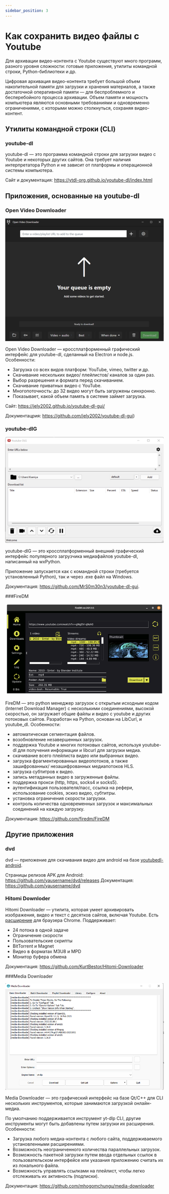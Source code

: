 ```yaml
---
sidebar_position: 3
---
```


# Как сохранить видео файлы с Youtube

Для архивации видео-контента с Youtube существуют много программ, разного уровня сложности: готовые приложения, утилиты командной строки, Python-библиотеки и др.

Цифровая архивация видео-контента требует большой объем накопительной памяти для загрузки и хранения материалов, а также достаточной оперативной памяти — для беспроблемного и бесперебойного процесса архивации. Объем памяти и мощность компьютера являются основными требованиями и одновременно ограничениями, с которыми можно столкнуться, сохраняя видео-контент.


## Утилиты командной строки (CLI)

### youtube-dl

youtube-dl — это программа командной строки для загрузки видео с Youtube и некоторых других сайтов. Она требует наличия интерпретатора Python и не зависит от платформы и операционной системы компьютера.

Сайт и документация: https://ytdl-org.github.io/youtube-dl/index.html


## Приложения, основанные на youtube-dl

### Open Video Downloader


![Data take out Youtube: Open Video Downloader](/images/image9.png)


Open Video Downloader — кроссплатформенный графический интерфейс для youtube-dl, сделанный на Electron и node.js. Особенности:

- Загрузка со всех видов платформ: YouTube, vimeo, twitter и др.
- Скачивание нескольких видео/ плейлистов/ каналов за один раз.
- Выбор разрешения и формата перед скачиванием.
- Скачивание приватных видео с YouTube.
- Многопоточность: до 32 видео могут быть загружены синхронно.
- Показывает, какой объем память в системе займет загрузка.

Сайт: https://jely2002.github.io/youtube-dl-gui/

Документацрия: https://github.com/jely2002/youtube-dl-gui)


### youtube-dlG


![Data take out Youtube: dlG](/images/image8.png)


youtube-dlG — это кроссплатформенный внешний графический интерфейс популярного загрузчика медиафайлов youtube-dl, написанный на wxPython.

Приложение запускается как с командной строки (требуется установленный Python), так и через .exe файл на Windows.

Документация: https://github.com/MrS0m30n3/youtube-dl-gui.



###FireDM


![Data take out Youtube: Fire DM](/images/image10.png)

FireDM — это python менеджер загрузок с открытым исходным кодом (Internet Download Manager) с несколькими соединениями, высокой скоростью, он загружает общие файлы и видео с youtube и других потоковых сайтов. Разработан на Python, основан на LibCurl, и youtube_dl. Особенности:

- автоматическая сегментация файлов.
- возобновление незавершенных загрузок.
- поддержка Youtube и многих потоковых сайтов, используя youtube-dl для получения информации и libcurl для загрузки медиа.
- скачивание всего плейлиста видео или выбранных видео.
- загрузка фрагментированных видеопотоков, а также зашифрованных/ незашифрованных медиапотоков HLS.
- загрузка субтитров к видео.
- запись метаданных видео в загруженные файлы.
- поддержка прокси (http, https, socks4 и socks5).
- аутентификация пользователя/пасс, ссылка на рефери, использование cookies, эскиз видео, субтитры.
- установка ограничения скорости загрузки.
- контроль количества одновременных загрузок и максимальных соединений на каждую загрузку.

Документация: https://github.com/firedm/FireDM


## Другие приложения

### dvd

dvd — приложение для скачивания видео для android на базе [youtubedl-android](https://github.com/yausername/youtubedl-android).

Страницы релизов APK для Android: https://github.com/yausername/dvd/releases
Документация: https://github.com/yausername/dvd


### Hitomi Downloder

Hitomi Downloader — утилита, которая умеет архивировать изображения, видео и текст с десятков сайтов, включая Youtube. Есть [расширение](https://github.com/KurtBestor/Hitomi-Downloader/wiki/Chrome-Extension) для браузера Chrome. Поддерживает:
- 24 потока в одной задаче
- Ограничение скорости
- Пользовательские скрипты
- BitTorrent и Magnet
- Видео в форматах M3U8 и MPD
- Монитор буфера обмена


Документация: https://github.com/KurtBestor/Hitomi-Downloader



###Media Downloader


![Data take out Youtube: Media DownLoader](/images/image11.png)

Media Downloader — это графический интерфейс на базе Qt/C++ для CLI нескольких инструментов, которые занимаются загрузкой онлайн-медиа.

По умолчанию поддерживается инструмент yt-dlp CLI, другие инструменты могут быть добавлены путем загрузки их расширения. Особенности:
- Загрузка любого медиа-контента с любого сайта, поддерживаемого установленными расширениями.
- Возможность неограниченного количества параллельных загрузок.
- Возможность пакетной загрузки путем ввода отдельных ссылок в пользовательском интерфейсе или указания приложению считать их из локального файла.
- Возможность управлять ссылками на плейлист, чтобы легко отслеживать их активность (подписки).

Документация: https://github.com/mhogomchungu/media-downloader
